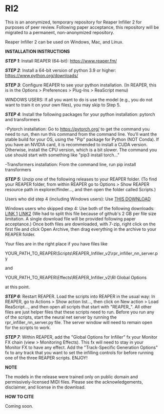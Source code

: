 # RI2
This is an anonymized, temporary repository for Reaper Infiller 2 for purposes of peer review. Following paper acceptance, this repository will be migrated to a permanent, non-anonymized repository.

Reaper Infiller 2 can be used on Windows, Mac, and Linux.

**INSTALLATION INSTRUCTIONS**

***STEP 1***: Install REAPER (64-bit): https://www.reaper.fm/

***STEP 2***: Install a 64-bit version of python 3.9 or higher: https://www.python.org/downloads/

***STEP 3***: Configure REAPER to see your python installation. (In REAPER, this is in the Options > Preferences > Plug-Ins > ReaScript menu)

WINDOWS USERS: If all you want to do is use the model (e.g., you do not want to train it on your own files), you may skip to Step 5.

***STEP 4***: Install the following packages for your python installation: pytorch and transformers

-Pytorch installation: Go to https://pytorch.org/ to get the command you need to run, then run this command from the command line. You'll want the stable build for your OS, using the "Pip" package for Python (NOT Conda). If you have an NVIDIA card, it is recommended to install a CUDA version. Otherwise, install the CPU version, which is a bit slower. The command you use should start with something like "pip3 install torch..."

-Transformers installation: From the command line, run pip install transformers

***STEP 5***: Unzip one of the following releases to your REAPER folder. (To find your REAPER folder, from within REAPER go to Options > Show REAPER resource path in explorer/finder..., and then open the folder called Scripts.)

Users who did step 4 (including Windows users): Use [THIS DOWNLOAD](https://github.com/Anonymous6281/RI2/releases/download/v2.0.0/REAPER_Infiller_2.0.0.zip)

Windows users who skipped step 4: Use both of the following downloads: [LINK 1](https://github.com/Anonymous6281/RI2/releases/download/v2.0.0/REAPER_Infiller_WIN_2.0.0.zip.001) [LINK2](https://github.com/Anonymous6281/RI2/releases/download/v2.0.0/REAPER_Infiller_WIN_2.0.0.zip.002) (We had to split this file because of github's 2 GB per file size limitation. A single download file will be provided following paper acceptance.) Once both files are downloaded, with 7-zip, right click on the first file and click Open Archive, then drag everything in the archive to your REAPER folder.

Your files are in the right place if you have files like

YOUR_PATH_TO_REAPER\Scripts\REAPER_Infiller_v2\rpr_infiller_nn_server.py

and

YOUR_PATH_TO_REAPER\Effects\REAPER_Infiller_v2\RI Global Options

at this point.

***STEP 6***: Restart REAPER. Load the scripts into REAPER in the usual way: In REAPER, go to Actions > Show action list..., then click on New action > Load ReaScript..., and then open all scripts that start with "REAPER_". All other files are just helper files that these scripts need to run. Before you run any of the scripts, start the neural net server by running the rpr_infiller_nn_server.py file. The server window will need to remain open for the scripts to work.

***STEP 7***: Within REAPER, add the "Global Options for Infiller" fx your Monitor FX chain (view > Monitoring Effects). This fx will need to stay in your Monitor FX to have any effect. Add the "Track-Specific Generation Options" fx to any track that you want to set the infilling controls for before running one of the three REAPER scripts. ENJOY!

**NOTE**

The models in the release were trained only on public domain and permissively-licensed MIDI files. Please see the acknowledgements, disclaimer, and license in the download.

**HOW TO CITE**

Coming soon.
